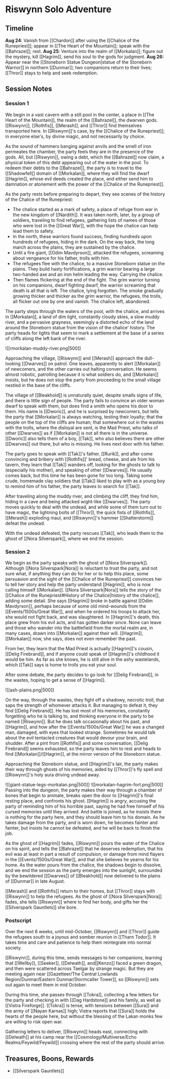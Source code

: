 # Riswynn Solo Adventure

## Timeline

**Aug 24**: Vanish from [[Chardon]] after using the [[Chalice of the Runepriest]]; appear in [[The Heart of the Mountain]]; speak with the [[Bahrazel]]; rest.
**Aug 25**: Venture into the realm of [[Morkalan]]; figure out the mystery, kill [[Hagrim]], send his soul to the gods for judgment.
**Aug 26:** Appear near the [[Stoneborn Statue Dungeon|statue of the Stoneborn Warrior]] in northern [[Dunmar]]; two companions return to their lives; [[Thror]] stays to help and seek redemption.

## Session Notes

### Session 1

We begin in a vast cavern with a still pool in the center, a place in [[The Heart of the Mountain]], the realm of the [[Bahrazel]], the dwarven gods. [[Riswynn]], [[Rothfis]], [[Merash]], and [[Thror]] find themselves transported here. In [[Riswynn]]'s case, by the [[Chalice of the Runepriest]]; in everyone else's, by divine magic, and not necessarily by choice. 

As the sound of hammers banging against anvils and the smell of iron permeates the chamber, the party feels they are in the presence of the gods. All, but [[Riswynn]], owing a debt, which the [[Bahrazel]] now claim, a physical token of this debt appearing out of the water in the pool. To redeem their debts to the [[Bahrazel]], the party is to travel to the [[Shadowfell]] domain of [[Morkalan]], where they will find the dwarf [[Hagrim]], whose evil deeds created the place, and either send him to damnation or atonement with the power of the [[Chalice of the Runepriest]]. 

As the party rests before preparing to depart, they see scenes of the history of the Chalice of the Runepriest:

- The chalice started as a mark of safety, a place of refuge from war in the new kingdom of [[Nardith]]. It was taken north, later, by a group of soldiers, traveling to find refugees, gathering lists of names of those who were lost in the [[Great War]], with the hope the chalice can help lead them to safety. 
- In the north, these warriors found success, finding hundreds upon hundreds of refugees, hiding in the dark. On the way back, the long march across the plains, they are sustained by the chalice. 
- Until a fire giant, [[Odim Mavdyrson]], attacked the refugees, screaming about vengeance for his father, trolls with him. 
- The refugees flee with the chalice, to a massive Stoneborn statue on the plains. They build hasty fortifications, a grim warrior bearing a large two-handed axe and an iron helm leading the way. Carrying the chalice. 
- Then flames flickering at the end of the fight. The grim warrior turning on his companions, dwarf fighting dwarf, the warrior screaming that death is all that is left. The chalice, lying forgotten. The smoke gradually growing thicker and thicker as the grim warrior, the refugees, the trolls, all flicker out one by one and vanish. The chalice left, abandoned.

The party steps through the waters of the pool, with the chalice, and arrives in [[Morkalan]], a land of dim light, constantly cloudy skies, a slow muddy river, and a pervasive grayness, seemingly a distorted echo of the land around the Stoneborn statue from the vision of the chalice' history. The party heads for lights that seem to mark a settlement at the base of a series of cliffs along the left bank of the river. 

![[rmorkalan-muddy-river.png|500]]

Approaching the village, [[Riswynn]] and [[Merash]] approach the dull-looking [[Dwarves]] on patrol. One leaves, apparently to alert [[Morkalan]] of newcomers, and the other carries out halting conversation. He seems almost robotic, patrolling because it is what soldiers do, and [[Morkalan]] insists, but he does not stop the party from proceeding to the small village nestled in the base of the cliffs.

The village of [[Bleakhold]] is unnaturally quiet, despite smalls signs of life, and there is little sign of people. The party fails to convince an older woman dwarf to speak with them, but does find a smith who opens his door to them. His name is [[Dworic]], and he is surprised by newcomers, but tells the party that [[Morkalan]] is always watching, testing their loyalty; that the people on the top of the cliffs are human; that somewhere out in the wastes with the trolls, where the disloyal are sent, is the Mad Priest, who talks of other [[Dwarves]] as if [[Morkalan]] is not all there is in the universe. [[Dworic]] also tells them of a boy, [[Tak]], who also believes there are other [[Dwarves]] out there, but who is missing. He lives next door with his father. 

The party goes to speak with [[Tak]]'s father, [[Rurik]], and after come convincing and bribery with [[Rothfis]]' bread, cheese, and ale from his tavern, they learn that [[Tak]] wanders off, looking for the ghosts to talk to (especially his mother), and speaking of other [[Dwarves]]. He usually comes back, but this time he has been gone for too long. Taking some crude, homemade clay soldiers that [[Tak]] liked to play with as a young boy to remind him of his father, the party leaves to search for [[Tak]].

After traveling along the muddy river, and climbing the cliff, they find him, hiding in a cave and being attacked wight-like [[Dwarves]]. The party moves quickly to deal with the undead, and while some of them turn out to have magic, the lightning bolts of [[Thror]], the quick fists of [[Rothfis]], [[Merash]] exploding maul, and [[Riswynn]]'s hammer [[Shatterstorm]] defeat the undead. 

With the undead defeated, the party rescues [[Tak]], who leads them to the ghost of [[Nora Silverspark]], where we end the session. 

### Session 2

We begin as the party speaks with the ghost of [[Nora Silverspark]]. Although [[Nora Silverspark|Nora]] is reluctant to trust the party, and not sure what, if anything they can do for her or to help this place, some persuasion and the sight of the [[Chalice of the Runepriest]] convinces her to tell her story and help the party understand [[Hagrim]], who is now calling himself [[Morkalan]]. [[Nora Silverspark|Nora]] tells the story of the [[Chalice of the Runepriest#History of the Chalice|history of the chalice]], adding some detail. She says [[Hagrim]] broke in battle against [[Odim Mavdyrson]], perhaps because of some old mind-wounds from the [[Events/1500s/Great War]], and when he ordered his troops to attack her, she would not fight back, and was slaughtered. In [[Hagrim]]'s death, this place grew from his evil acts, and has gotten darker since. None can leave and those who wander into the battlefield from the mortal realm are, in many cases, drawn into [[Morkalan]] against their will. [[Hagrim]], [[Morkalan]] now, she says, does not even remember the past. 

From her, they learn that the Mad Priest is actually [[Hagrim]]'s cousin, [[Delig Firebrand]], and if anyone could speak of [[Hagrim]]'s childhood it would be him. As far as she knows, he is still alive in the ashy wastelands, which [[Tak]] says is home to trolls you eat your soul. 

After some debate, the party decides to go look for [[Delig Firebrand]], in the wastes, hoping to get a sense of [[Hagrim]]. 

![[ash-plains.png|500]]

On the way, through the wastes, they fight off a shadowy, necrotic troll, that saps the strength of whomever attacks it. But managing to defeat it, they find [[Delig Firebrand]]. He has lost most of his memories, constantly forgetting who he is talking to, and thinking everyone in the party to be named [[Riswynn]]. But he does talk occasionally about his past, and [[Hagrim]], and how after the [[Events/1500s/Great War]] he was a changed man, damaged, with eyes that looked strange. Sometimes he would talk about the evil tentacled creatures that would devour your brain, and shudder. After a pint from [[Rothfis]] and some conversation, [[Delig Firebrand]] seems exhausted, so the party leaves him to rest and heads to find [[Morkalan]]/[[Hagrim]], at the mirror version of the Stoneborn statue.

Approaching the Stoneborn statue, and [[Hagrim]]'s lair, the party makes their way through ghosts of his memories, aided by [[Thror]]'s fly spell and [[Riswynn]]'s holy aura driving undead away. 

![[giant-statue-legs-morkalan.png|500]]
![[morkalan-hagrim-fort.png|500]]
Passing into the dungeon, the party makes their way through a chamber of bones that begin to animate, breaks open the door to [[Hagrim]]'s final resting place, and confronts his ghost. [[Hagrim]] is angry, accusing the party of reminding him of his horrible past, saying he had free himself of his cursed memories until they arrived. And battle is joined, as he insists there is nothing for the party here, and they should leave him to his domain. As he takes damage from the party, and is worn down, he becomes fainter and fainter, but insists he cannot be defeated, and he will be back to finish the job. 

As the ghost of [[Hagrim]] fades, [[Riswynn]] pours the water of the Chalice on his spirit, and tells the [[Bahrazel]] that he deserves redemption, that his evil was at least in part a result of compulsion, or damage from mind flayers in the [[Events/1500s/Great War]], and that she believes he yearns for his home. As the water pours from the chalice, the shadows begin to dissolve, and we end the session as the party emerges into the sunlight, surrounded by the bewildered [[Dwarves]] of [[Bleakhold]] now delivered to the plains of [[Dunmar]] in late August. 

[[Merash]] and [[Rothfis]] return to their homes, but [[Thror]] stays with [[Riswynn]] to help the refugees. As the ghost of [[Nora Silverspark|Nora]] fades, she tells [[Riswynn]] where to find her body, and gifts her the [[Silverspark Gauntlets]] she bore. 

### Postscript

Over the next 6 weeks, until mid-October, [[Riswynn]] and [[Thror]] guide the refugees south to a joyous and somber reunion in [[Tharn Todor]]. It takes time and care and patience to help them reintegrate into normal society.

[[Riswynn]], during this time, sends messages to her companions, learning that [[Wellby]], [[Seeker]], [[Delwath]], and[[Kenzo]] faced a green dragon, and then were scattered across Taelgar by strange magic. But they are meeting again near [[Gazetteer/The Central Lowlands Region/Dunmar/Eastern Dunmar/Stormcaller Tower]], so [[Riswynn]] sets out again to meet them in mid October. 

During this time, she passes through [[Tokra]], collecting a few letters for the party and checking in with [[Dag Hardstone]] and his family, as well as [[Vistra Fireforge]]. [[Tokra]] is tense, with tensions between [[Sura]] and the army of [[Nayan Karnas]] high; Vistra reports that [[Sura]] holds the hearts of the people here, but without the blessing of the Lakan monks few are willing to risk open war. 

Gathering letters to deliver, [[Riswynn]] heads east, connecting with [[Delwath]] at his camp near the [[Cosmology/Multiverse/Echo Realms/Feywild/Feywild]] crossing where the rest of the party should arrive. 

## Treasures, Boons, Rewards
- [[Silverspark Gauntlets]] 